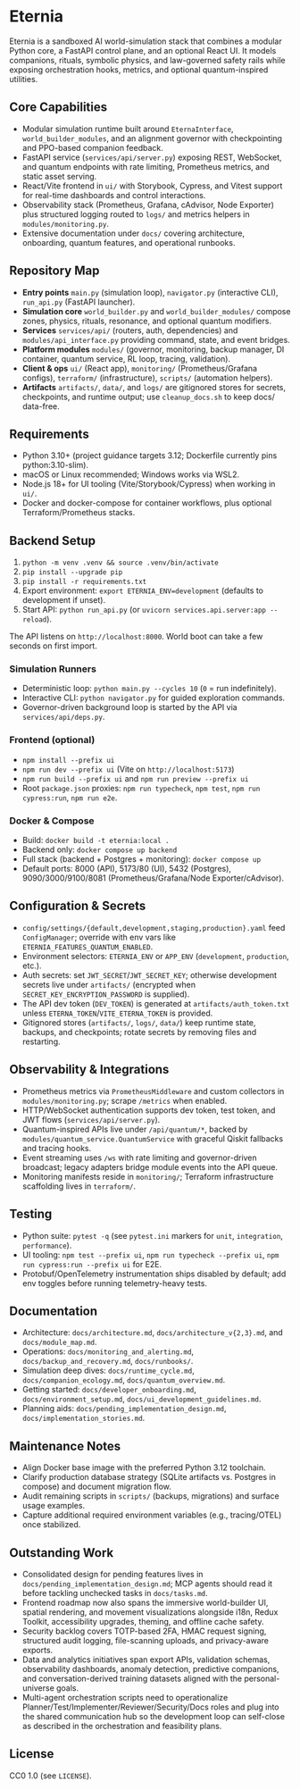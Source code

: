 # Eternia

Eternia is a sandboxed AI world-simulation stack that combines a modular Python core, a FastAPI control plane, and an optional React UI. It models companions, rituals, symbolic physics, and law-governed safety rails while exposing orchestration hooks, metrics, and optional quantum-inspired utilities.

## Core Capabilities
- Modular simulation runtime built around `EternaInterface`, `world_builder_modules`, and an alignment governor with checkpointing and PPO-based companion feedback.
- FastAPI service (`services/api/server.py`) exposing REST, WebSocket, and quantum endpoints with rate limiting, Prometheus metrics, and static asset serving.
- React/Vite frontend in `ui/` with Storybook, Cypress, and Vitest support for real-time dashboards and control interactions.
- Observability stack (Prometheus, Grafana, cAdvisor, Node Exporter) plus structured logging routed to `logs/` and metrics helpers in `modules/monitoring.py`.
- Extensive documentation under `docs/` covering architecture, onboarding, quantum features, and operational runbooks.

## Repository Map
- **Entry points** `main.py` (simulation loop), `navigator.py` (interactive CLI), `run_api.py` (FastAPI launcher).
- **Simulation core** `world_builder.py` and `world_builder_modules/` compose zones, physics, rituals, resonance, and optional quantum modifiers.
- **Services** `services/api/` (routers, auth, dependencies) and `modules/api_interface.py` providing command, state, and event bridges.
- **Platform modules** `modules/` (governor, monitoring, backup manager, DI container, quantum service, RL loop, tracing, validation).
- **Client & ops** `ui/` (React app), `monitoring/` (Prometheus/Grafana configs), `terraform/` (infrastructure), `scripts/` (automation helpers).
- **Artifacts** `artifacts/`, `data/`, and `logs/` are gitignored stores for secrets, checkpoints, and runtime output; use `cleanup_docs.sh` to keep docs/ data-free.

## Requirements
- Python 3.10+ (project guidance targets 3.12; Dockerfile currently pins python:3.10-slim).
- macOS or Linux recommended; Windows works via WSL2.
- Node.js 18+ for UI tooling (Vite/Storybook/Cypress) when working in `ui/`.
- Docker and docker-compose for container workflows, plus optional Terraform/Prometheus stacks.

## Backend Setup
1. `python -m venv .venv && source .venv/bin/activate`
2. `pip install --upgrade pip`
3. `pip install -r requirements.txt`
4. Export environment: `export ETERNIA_ENV=development` (defaults to development if unset).
5. Start API: `python run_api.py` (or `uvicorn services.api.server:app --reload`).

The API listens on `http://localhost:8000`. World boot can take a few seconds on first import.

### Simulation Runners
- Deterministic loop: `python main.py --cycles 10` (`0` = run indefinitely).
- Interactive CLI: `python navigator.py` for guided exploration commands.
- Governor-driven background loop is started by the API via `services/api/deps.py`.

### Frontend (optional)
- `npm install --prefix ui`
- `npm run dev --prefix ui` (Vite on `http://localhost:5173`)
- `npm run build --prefix ui` and `npm run preview --prefix ui`
- Root `package.json` proxies: `npm run typecheck`, `npm test`, `npm run cypress:run`, `npm run e2e`.

### Docker & Compose
- Build: `docker build -t eternia:local .`
- Backend only: `docker compose up backend`
- Full stack (backend + Postgres + monitoring): `docker compose up`
- Default ports: 8000 (API), 5173/80 (UI), 5432 (Postgres), 9090/3000/9100/8081 (Prometheus/Grafana/Node Exporter/cAdvisor).

## Configuration & Secrets
- `config/settings/{default,development,staging,production}.yaml` feed `ConfigManager`; override with env vars like `ETERNIA_FEATURES_QUANTUM_ENABLED`.
- Environment selectors: `ETERNIA_ENV` or `APP_ENV` (`development`, `production`, etc.).
- Auth secrets: set `JWT_SECRET`/`JWT_SECRET_KEY`; otherwise development secrets live under `artifacts/` (encrypted when `SECRET_KEY_ENCRYPTION_PASSWORD` is supplied).
- The API dev token (`DEV_TOKEN`) is generated at `artifacts/auth_token.txt` unless `ETERNA_TOKEN`/`VITE_ETERNA_TOKEN` is provided.
- Gitignored stores (`artifacts/`, `logs/`, `data/`) keep runtime state, backups, and checkpoints; rotate secrets by removing files and restarting.

## Observability & Integrations
- Prometheus metrics via `PrometheusMiddleware` and custom collectors in `modules/monitoring.py`; scrape `/metrics` when enabled.
- HTTP/WebSocket authentication supports dev token, test token, and JWT flows (`services/api/server.py`).
- Quantum-inspired APIs live under `/api/quantum/*`, backed by `modules/quantum_service.QuantumService` with graceful Qiskit fallbacks and tracing hooks.
- Event streaming uses `/ws` with rate limiting and governor-driven broadcast; legacy adapters bridge module events into the API queue.
- Monitoring manifests reside in `monitoring/`; Terraform infrastructure scaffolding lives in `terraform/`.

## Testing
- Python suite: `pytest -q` (see `pytest.ini` markers for `unit`, `integration`, `performance`).
- UI tooling: `npm test --prefix ui`, `npm run typecheck --prefix ui`, `npm run cypress:run --prefix ui` for E2E.
- Protobuf/OpenTelemetry instrumentation ships disabled by default; add env toggles before running telemetry-heavy tests.

## Documentation
- Architecture: `docs/architecture.md`, `docs/architecture_v{2,3}.md`, and `docs/module_map.md`.
- Operations: `docs/monitoring_and_alerting.md`, `docs/backup_and_recovery.md`, `docs/runbooks/`.
- Simulation deep dives: `docs/runtime_cycle.md`, `docs/companion_ecology.md`, `docs/quantum_overview.md`.
- Getting started: `docs/developer_onboarding.md`, `docs/environment_setup.md`, `docs/ui_development_guidelines.md`.
- Planning aids: `docs/pending_implementation_design.md`, `docs/implementation_stories.md`.

## Maintenance Notes
- Align Docker base image with the preferred Python 3.12 toolchain.
- Clarify production database strategy (SQLite artifacts vs. Postgres in compose) and document migration flow.
- Audit remaining scripts in `scripts/` (backups, migrations) and surface usage examples.
- Capture additional required environment variables (e.g., tracing/OTEL) once stabilized.

## Outstanding Work
- Consolidated design for pending features lives in `docs/pending_implementation_design.md`; MCP agents should read it before tackling unchecked tasks in `docs/tasks.md`.
- Frontend roadmap now also spans the immersive world-builder UI, spatial rendering, and movement visualizations alongside i18n, Redux Toolkit, accessibility upgrades, theming, and offline cache safety.
- Security backlog covers TOTP-based 2FA, HMAC request signing, structured audit logging, file-scanning uploads, and privacy-aware exports.
- Data and analytics initiatives span export APIs, validation schemas, observability dashboards, anomaly detection, predictive companions, and conversation-derived training datasets aligned with the personal-universe goals.
- Multi-agent orchestration scripts need to operationalize Planner/Test/Implementer/Reviewer/Security/Docs roles and plug into the shared communication hub so the development loop can self-close as described in the orchestration and feasibility plans.

## License
CC0 1.0 (see `LICENSE`).
